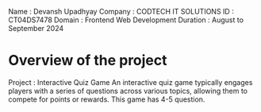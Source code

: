 Name : Devansh Upadhyay
Company : CODTECH IT SOLUTIONS
ID : CT04DS7478
Domain : Frontend  Web Development
Duration : August to September 2024

# Overview of the project

Project : Interactive Quiz Game
An interactive quiz game typically engages players with a series of questions across various topics, allowing them to compete for points or rewards.
This game has 4-5 question. 
